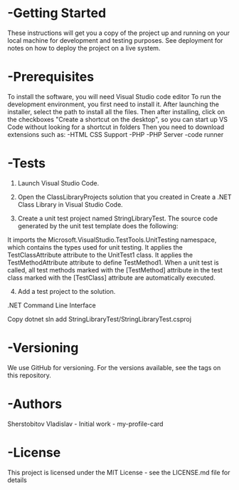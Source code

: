 # -Getting Started
These instructions will get you a copy of the project up and running on your local machine for development and testing purposes. See deployment for notes on how to deploy the project on a live system.
# -Prerequisites
To install the software, you will need Visual Studio code editor
To run the development environment, you first need to install it. After launching the installer, select the path to install all the files. Then after installing, click on the checkboxes "Create a shortcut on the desktop", so you can start up VS Code without looking for a shortcut in folders
Then you need to download extensions such as:
-HTML CSS Support
-PHP
-PHP Server
-code runner
# -Tests
1. Launch Visual Studio Code.

2. Open the ClassLibraryProjects solution that you created in Create a .NET Class Library in Visual Studio Code.

3. Create a unit test project named StringLibraryTest.
The source code generated by the unit test template does the following:

It imports the Microsoft.VisualStudio.TestTools.UnitTesting namespace, which contains the types used for unit testing.
It applies the TestClassAttribute attribute to the UnitTest1 class.
It applies the TestMethodAttribute attribute to define TestMethod1.
When a unit test is called, all test methods marked with the [TestMethod] attribute in the test class marked with the [TestClass] attribute are automatically executed.

4. Add a test project to the solution.

.NET Command Line Interface

Copy
dotnet sln add StringLibraryTest/StringLibraryTest.csproj
# -Versioning
We use GitHub for versioning. For the versions available, see the tags on this repository.
# -Authors
Sherstobitov Vladislav - Initial work - my-profile-card
# -License
This project is licensed under the MIT License - see the LICENSE.md file for details
